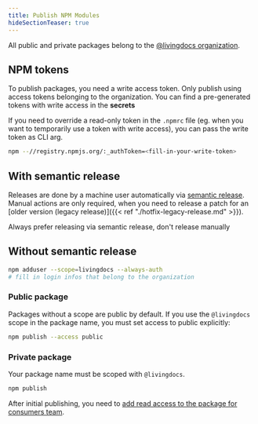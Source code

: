 ```yaml
---
title: Publish NPM Modules
hideSectionTeaser: true
---
```


All public and private packages belong to the [@livingdocs organization](https://www.npmjs.com/org/livingdocs).

## NPM tokens

To publish packages, you need a write access token. Only publish using access tokens belonging to the organization. You can find a pre-generated tokens with write access in the **secrets**

If you need to override a read-only token in the `.npmrc` file (eg. when you want to temporarily use a token with write access), you can pass the write token as CLI arg.

```sh
npm --//registry.npmjs.org/:_authToken=<fill-in-your-write-token>
```

## With semantic release

Releases are done by a machine user automatically via [semantic release](https://github.com/semantic-release/semantic-release).
Manual actions are only required, when you need to release a patch for an [older version (legacy release)]({{< ref "./hotfix-legacy-release.md" >}}).

Always prefer releasing via semantic release, don't release manually

## Without semantic release

```sh
npm adduser --scope=livingdocs --always-auth
# fill in login infos that belong to the organization
```

### Public package

Packages without a scope are public by default. If you use the `@livingdocs` scope in the package name, you must set access to public explicitly:

```sh
npm publish --access public
```

### Private package

Your package name must be scoped with `@livingdocs`.

```sh
npm publish
```

After initial publishing, you need to [add read access to the package for consumers team](https://www.npmjs.com/org/livingdocs/team/consumers/add-package).

